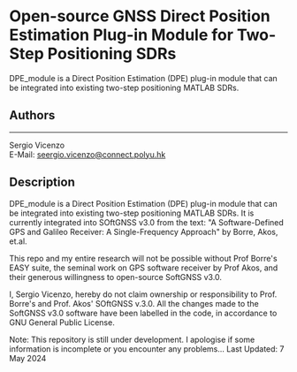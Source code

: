 # Open-source GNSS Direct Position Estimation Plug-in Module for Two-Step Positioning SDRs
DPE_module is a Direct Position Estimation (DPE) plug-in module that can be integrated into existing two-step positioning MATLAB SDRs.

## Authors
-------------------------------------------------------------------------------
Sergio Vicenzo  
E-Mail: <seergio.vicenzo@connect.polyu.hk>

## Description
DPE_module is a Direct Position Estimation (DPE) plug-in module that can be integrated into existing two-step positioning MATLAB SDRs. 
It is currently integrated into SOftGNSS v3.0 from the text: "A Software-Defined GPS and Galileo Receiver: A Single-Frequency Approach" by Borre, Akos, et.al.

This repo and my entire research will not be possible without Prof Borre's EASY suite, the seminal work on GPS software receiver by Prof Akos, and their generous willingness to open-source SoftGNSS v3.0. 

I, Sergio Vicenzo, hereby do not claim ownership or responsibility to Prof. Borre's and Prof. Akos' SOftGNSS v.3.0. All the changes made to the SoftGNSS v3.0 software have been labelled in the code, in accordance to GNU General Public License.

Note: This repository is still under development. I apologise if some information is incomplete or you encounter any problems...
Last Updated: 7 May 2024

	   
